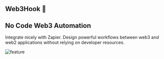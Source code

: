 ## Web3Hook 🎣

## No Code Web3 Automation

Integrate nicely with Zapier. Design powerful workflows between web3 and web2 applications without relying on developer resources.

![feature](https://user-images.githubusercontent.com/19412160/216757906-7f467dd5-d427-4b40-8876-2c57551b0228.png)
